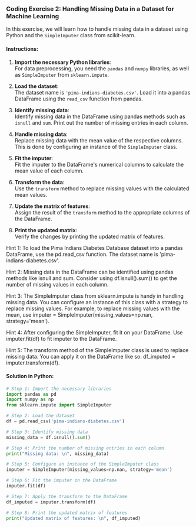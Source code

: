 ### Coding Exercise 2: Handling Missing Data in a Dataset for Machine Learning

In this exercise, we will learn how to handle missing data in a dataset using Python and the `SimpleImputer` class from scikit-learn.

#### Instructions:

1. **Import the necessary Python libraries**:  
   For data preprocessing, you need the `pandas` and `numpy` libraries, as well as `SimpleImputer` from `sklearn.impute`.

2. **Load the dataset**:  
   The dataset name is `'pima-indians-diabetes.csv'`. Load it into a pandas DataFrame using the `read_csv` function from pandas.

3. **Identify missing data**:  
   Identify missing data in the DataFrame using pandas methods such as `isnull` and `sum`. Print out the number of missing entries in each column.

4. **Handle missing data**:  
   Replace missing data with the mean value of the respective columns. This is done by configuring an instance of the `SimpleImputer` class.

5. **Fit the imputer**:  
   Fit the imputer to the DataFrame's numerical columns to calculate the mean value of each column.

6. **Transform the data**:  
   Use the `transform` method to replace missing values with the calculated mean values.

7. **Update the matrix of features**:  
   Assign the result of the `transform` method to the appropriate columns of the DataFrame.

8. **Print the updated matrix**:  
   Verify the changes by printing the updated matrix of features.

Hint 1: To load the Pima Indians Diabetes Database dataset into a pandas DataFrame, use the pd.read_csv function. The dataset name is 'pima-indians-diabetes.csv'.

Hint 2: Missing data in the DataFrame can be identified using pandas methods like isnull and sum. Consider using df.isnull().sum() to get the number of missing values in each column.

Hint 3: The SimpleImputer class from sklearn.impute is handy in handling missing data. You can configure an instance of this class with a strategy to replace missing values. For example, to replace missing values with the mean, use imputer = SimpleImputer(missing_values=np.nan, strategy='mean').

Hint 4: After configuring the SimpleImputer, fit it on your DataFrame. Use imputer.fit(df) to fit imputer to the DataFrame.

Hint 5: The transform method of the SimpleImputer class is used to replace missing data. You can apply it on the DataFrame like so: df_imputed = imputer.transform(df).


#### Solution in Python:

```python
# Step 1: Import the necessary libraries
import pandas as pd
import numpy as np
from sklearn.impute import SimpleImputer

# Step 2: Load the dataset
df = pd.read_csv('pima-indians-diabetes.csv')

# Step 3: Identify missing data
missing_data = df.isnull().sum()

# Step 4: Print the number of missing entries in each column
print("Missing data: \n", missing_data)

# Step 5: Configure an instance of the SimpleImputer class
imputer = SimpleImputer(missing_values=np.nan, strategy='mean')

# Step 6: Fit the imputer on the DataFrame
imputer.fit(df)

# Step 7: Apply the transform to the DataFrame
df_imputed = imputer.transform(df)

# Step 8: Print the updated matrix of features
print("Updated matrix of features: \n", df_imputed)

